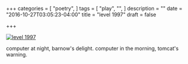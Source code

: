 +++
categories = [
  "poetry",
]
tags = [
  "play",
  "",
]
description = ""
date = "2016-10-27T03:05:23-04:00"
title = "level 1997"
draft = false

+++

[![level 1997](/img/me.jpg)](/pdf/level-1997.pdf)

computer at night, barnow's delight.
computer in the morning, tomcat's warning.

<!--more-->



